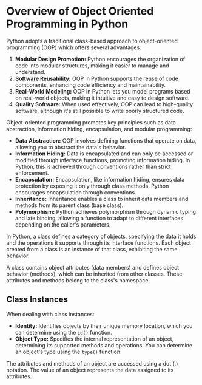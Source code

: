 # Overview of Object Oriented Programming in Python

Python adopts a traditional class-based approach to object-oriented programming (OOP) which offers several advantages:

1. **Modular Design Promotion:** Python encourages the organization of code into modular structures, making it easier to manage and understand.
2. **Software Reusability:** OOP in Python supports the reuse of code components, enhancing code efficiency and maintainability.
3. **Real-World Modeling:** OOP in Python lets you model programs based on real-world objects, making it intuitive and easy to design software.
4. **Quality Software:** When used effectively, OOP can lead to high-quality software, although it's still possible to write poorly structured code.


Object-oriented programming promotes key principles such as data abstraction, information hiding, encapsulation, and modular programming:

- **Data Abstraction:** OOP involves defining functions that operate on data, allowing you to abstract the data's behavior.
- **Information Hiding:** Data is encapsulated and can only be accessed or modified through interface functions, promoting information hiding. In Python, this is achieved through conventions rather than strict enforcement.
- **Encapsulation:** Encapsulation, like information hiding, ensures data protection by exposing it only through class methods. Python encourages encapsulation through conventions.
- **Inheritance:** Inheritance enables a class to inherit data members and methods from its parent class (base class).
- **Polymorphism:** Python achieves polymorphism through dynamic typing and late binding, allowing a function to adapt to different interfaces depending on the caller's parameters.

In Python, a class defines a category of objects, specifying the data it holds and the operations it supports through its interface functions. Each object created from a class is an instance of that class, exhibiting the same behavior.

A class contains object attributes (data members) and defines object behavior (methods), which can be inherited from other classes. These attributes and methods belong to the class's namespace.

## Class Instances

When dealing with class instances:

- **Identity:** Identifies objects by their unique memory location, which you can determine using the `id()` function.
- **Object Type:** Specifies the internal representation of an object, determining its supported methods and operations. You can determine an object's type using the `type()` function.

The attributes and methods of an object are accessed using a dot (.) notation. The value of an object represents the data assigned to its attributes.
